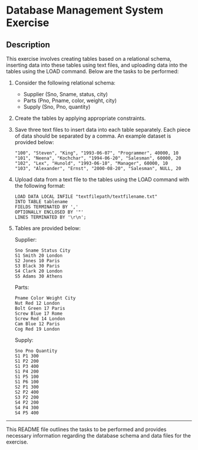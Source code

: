 # Database Management System Exercise

## Description

This exercise involves creating tables based on a relational schema, inserting data into these tables using text files, and uploading data into the tables using the LOAD command. Below are the tasks to be performed:

1. Consider the following relational schema:
   - Supplier (Sno, Sname, status, city)
   - Parts (Pno, Pname, color, weight, city)
   - Supply (Sno, Pno, quantity)

2. Create the tables by applying appropriate constraints.

3. Save three text files to insert data into each table separately. Each piece of data should be separated by a comma. An example dataset is provided below:
   
   ```
   "100", "Steven", "King", "1993-06-07", "Programmer", 40000, 10
   "101", "Neena", "Kochchar", "1994-06-20", "Salesman", 60000, 20
   "102", "Lex", "Hunold", "1993-06-10", "Manager", 60000, 10
   "103", "Alexander", "Ernst", "2000-08-20", "Salesman", NULL, 20
   ```

4. Upload data from a text file to the tables using the LOAD command with the following format:
   
   ```
   LOAD DATA LOCAL INFILE "textfilepath/textfilename.txt"
   INTO TABLE tablename
   FIELDS TERMINATED BY ','
   OPTIONALLY ENCLOSED BY '"'
   LINES TERMINATED BY '\r\n';
   ```

5. Tables are provided below:

   Supplier:
   ```
   Sno Sname Status City
   S1 Smith 20 London
   S2 Jones 10 Paris
   S3 Black 30 Paris
   S4 Clark 20 London
   S5 Adams 30 Athens 
   ```

   Parts:
   ```
   Pname Color Weight City
   Nut Red 12 London
   Bolt Green 17 Paris
   Screw Blue 17 Rome
   Screw Red 14 London
   Cam Blue 12 Paris
   Cog Red 19 London 
   ```

   Supply:
   ```
   Sno Pno Quantity
   S1 P1 300
   S1 P2 200
   S1 P3 400
   S1 P4 200
   S1 P5 100
   S1 P6 100
   S2 P1 300
   S2 P2 400
   S3 P2 200
   S4 P2 200
   S4 P4 300
   S4 P5 400
   ```

---

This README file outlines the tasks to be performed and provides necessary information regarding the database schema and data files for the exercise.
